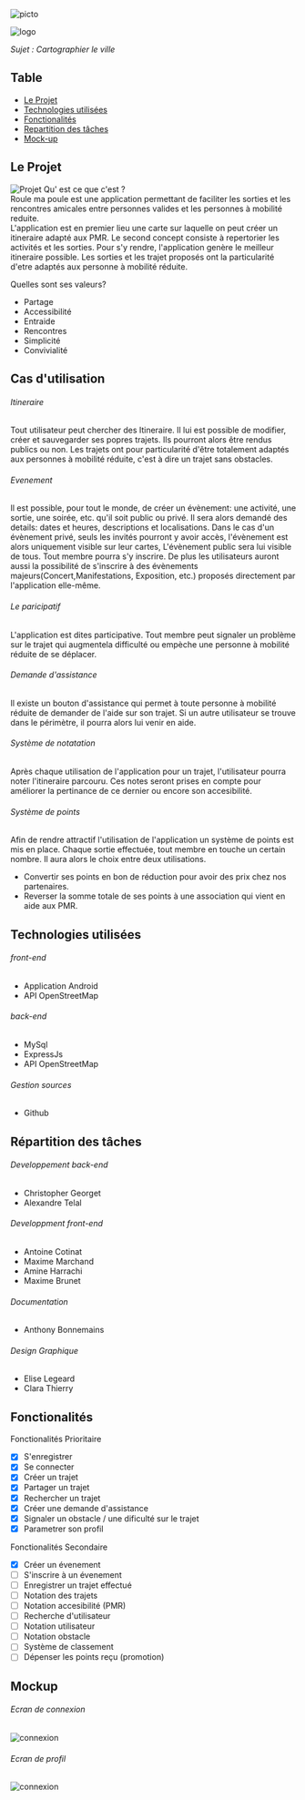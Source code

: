 
![picto](ressources/Picto.png)

![logo](ressources/logo.png)

*Sujet : Cartographier le ville*

## Table

- [Le Projet](#le-projet)
- [Technologies utilisées](#technologies-utilisees)
- [Fonctionalités](#fonctionalites)
- [Repartition des tâches](#repartition-des-taches)
- [Mock-up](#mockup)

## Le Projet

![Projet](ressources/Flyer.jpg)
Qu' est ce que c'est ?   
 Roule ma poule est une application permettant de faciliter les sorties et les rencontres amicales entre personnes valides et les personnes à mobilité reduite.  
 L'application est en premier lieu une carte sur laquelle on peut créer un itineraire adapté aux PMR. Le second concept consiste à repertorier les activités et les sorties. Pour s'y rendre, l'application genère le meilleur itineraire possible. Les sorties et les trajet proposés ont la particularité d'etre adaptés aux personne à mobilité réduite.

Quelles sont ses valeurs?   
- Partage   
- Accessibilité
- Entraide
- Rencontres
- Simplicité
- Convivialité

## Cas d'utilisation
###### Itineraire
Tout utilisateur peut chercher des Itineraire. Il lui est possible de modifier, créer et sauvegarder ses popres trajets. Ils pourront alors être rendus publics ou non. Les trajets ont pour particularité d'être totalement adaptés aux personnes à mobilité réduite, c'est à dire un trajet sans obstacles.
###### Evenement
Il est possible, pour tout le monde, de créer un évènement: une activité, une sortie, une soirée, etc. qu'il soit public ou privé. Il sera alors demandé des details: dates et heures, descriptions et localisations. Dans le cas d'un évènement privé, seuls les invités pourront y avoir accès, l'évènement est alors uniquement visible sur leur cartes, L'évènement public sera lui visible de tous. Tout membre pourra s'y inscrire. De plus les utilisateurs auront aussi la possibilité de s'inscrire à des évènements majeurs(Concert,Manifestations, Exposition, etc.) proposés directement par l'application elle-même.
###### Le paricipatif
L'application est dites participative. Tout membre peut signaler un problème sur le trajet qui augmentela difficulté ou empèche une personne à mobilité réduite de se déplacer.
###### Demande d'assistance
Il existe un bouton d'assistance qui permet à toute personne à mobilité réduite de demander de l'aide sur son trajet. Si un autre utilisateur se trouve dans le périmètre, il pourra alors lui venir en aide.
###### Système de notatation
Après chaque utilisation de l'application pour un trajet, l'utilisateur pourra noter l'itineraire parcouru. Ces notes seront prises en compte pour améliorer la pertinance de ce dernier ou encore son accesibilité.
###### Système de points
Afin de rendre attractif l'utilisation de l'application un système de points est mis en place. Chaque sortie effectuée, tout membre en touche un certain nombre. Il aura alors le choix entre deux utilisations.
- Convertir ses points en bon de réduction pour avoir des prix chez nos partenaires.
- Reverser la somme totale de ses points à une association qui vient en aide aux PMR.

## Technologies utilisées
###### front-end
  - Application Android
  - API OpenStreetMap

###### back-end
  - MySql
  - ExpressJs
  - API OpenStreetMap

###### Gestion sources
  - Github

## Répartition des tâches

###### Developpement back-end
- Christopher Georget
- Alexandre Telal

###### Developpment front-end
- Antoine Cotinat
- Maxime Marchand
- Amine Harrachi
- Maxime Brunet

###### Documentation
- Anthony Bonnemains

###### Design Graphique
- Elise Legeard
- Clara Thierry

## Fonctionalités

Fonctionalités Prioritaire
- [x] S'enregistrer
- [x] Se connecter
- [x] Créer un trajet
- [x] Partager un trajet
- [x] Rechercher un trajet
- [x] Créer une demande d'assistance
- [x] Signaler un obstacle / une dificulté sur le trajet
- [x] Parametrer son profil

Fonctionalités Secondaire
- [x] Créer un évenement
- [ ] S'inscrire à un évenement
- [ ] Enregistrer un trajet effectué
- [ ] Notation des trajets
- [ ] Notation accesibilité (PMR)
- [ ] Recherche d'utilisateur
- [ ] Notation utilisateur
- [ ] Notation obstacle
- [ ] Système de classement
- [ ] Dépenser les points reçu (promotion)

## Mockup
###### Ecran de connexion  
![connexion](ressources/ecran_connexion.png)
###### Ecran de profil  
![connexion](ressources/ecran_profil.png)
